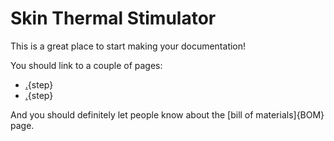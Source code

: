 # Skin Thermal Stimulator

This is a great place to start making your documentation!

You should link to a couple of pages:

* [.](testpage1.md){step}
* [.](testpage2.md){step}

And you should definitely let people know about the [bill of materials]{BOM} page.